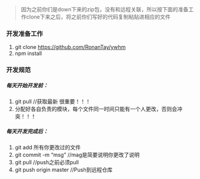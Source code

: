 >因为之前你们是down下来的zip包，没有和远程关联，所以按下面的准备工作clone下来之后，将之前你们写好的代码复制粘贴进相应的文件

### 开发准备工作
1. git clone https://github.com/RonanTay/ywhm
2. npm install



### 开发规范

##### 每天开始开发前：
1. git pull //获取最新 很重要！！！
2. 分配好各自负责的模块，每个文件同一时间只能有一个人更改，否则会冲突！！！

##### 每天开发完成后：
1. git add 所有你更改过的文件
2. git commit -m “msg”  //mag是简要说明你更改了说明
3. git pull //push之前必须pull
4. git push origin master  //Push到远程仓库